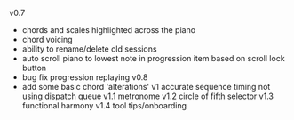 v0.7
- chords and scales highlighted across the piano
- chord voicing
- ability to rename/delete old sessions
- auto scroll piano to lowest note in progression item based on scroll lock button
- bug fix progression replaying
v0.8
- add some basic chord 'alterations'
v1 accurate sequence timing not using dispatch queue
v1.1 metronome
v1.2 circle of fifth selector
v1.3 functional harmony
v1.4 tool tips/onboarding

